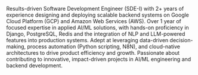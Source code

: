  Results-driven Software Development Engineer (SDE-I) with 2+ years of experience designing and deploying scalable
 backend systems on Google Cloud Platform (GCP) and Amazon Web Services (AWS). Over 1 year of focused expertise
 in applied AI/ML solutions, with hands-on proficiency in Django, PostgreSQL, Redis and the integration of NLP and
 LLM-powered features into production systems. Adept at leveraging data-driven decision-making, process automation
 (Python scripting, N8N), and cloud-native architectures to drive product efficiency and growth. Passionate about
 contributing to innovative, impact-driven projects in AI/ML engineering and backend development.
